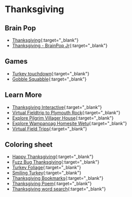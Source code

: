 # Thanksgiving

## Brain Pop

- [Thanksgiving](https://www.brainpop.com/socialstudies/ushistory/thanksgiving/){:target="\_blank"}
- [Thanksgiving - BrainPop Jr](https://jr.brainpop.com/socialstudies/holidays/thanksgiving/){:target="\_blank"}

## Games

- [Turkey touchdown](https://www.abcya.com/games/turkey_touchdown){:target="\_blank"}
- [Gobble Squabble](https://www.abcya.com/games/gobble_squabble){:target="\_blank"}

## Learn More

- [Thanksgiving Interactive](https://www.youarethehistorian.org/#/){:target="\_blank"}
- [Virtual Fieldtrip to Plymouth Rock](https://historyview.org/library/plymouth-rock/){:target="\_blank"}
- [Explore Pilgrim Villager House](https://historyview.org/library/pilgrim-villager-house/){:target="\_blank"}
- [Explore Wampanoag Homesite Wetu](https://historyview.org/library/wampanoag-homesite-wetu/){:target="\_blank"}
- [Virtual Field Trips](https://www.plimoth.org/learn/plimoth-online-historyhome/virtual-field-trip){:target="\_blank"}

## Coloring sheet

- [Happy Thanksgiving](http://www.1plus1plus1equals1.com/Thanskgiving_Doodle_Coloring_Pages.pdf){:target="\_blank"}
- [Fuzz Bug Thanksgiving](https://www.abcya.com/coloring/fuzz-bug-thanksgiving){:target="\_blank"}
- [Turkey Foliage](https://www.crayola.com/free-coloring-pages/print/turkey-foliage-coloring-page/){:target="\_blank"}
- [Smiling Turkey](https://www.crayola.com/free-coloring-pages/print/thanksgiving-turkey-cartoon-coloring-page/){:target="\_blank"}
- [Thanksgiving Bookmarks](https://drive.google.com/file/d/1zklawl66HIAvR1j1Rb8Uq-sMQGrERLsk/view){:target="\_blank"}
- [Thanksgiving Poem](http://www.supercoloring.com/paper-crafts/thanksgiving-acrostic-poem-template?version=print){:target="\_blank"}
- [Thanksgiving word search](https://www.dropbox.com/s/b4236i326giss91/b%3Aw%20Thanksgiving%20word%20search%20-%20natashalh.com.pdf?dl=1){:target="\_blank"}
